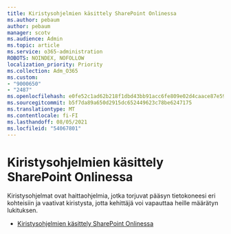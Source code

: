 ```yaml
---
title: Kiristysohjelmien käsittely SharePoint Onlinessa
ms.author: pebaum
author: pebaum
manager: scotv
ms.audience: Admin
ms.topic: article
ms.service: o365-administration
ROBOTS: NOINDEX, NOFOLLOW
localization_priority: Priority
ms.collection: Adm_O365
ms.custom:
- "9000650"
- "2487"
ms.openlocfilehash: e0fe52c1ad62b218f1dbd43bb91acc6fe809e02d4caace87e59229b9fc9ec70c
ms.sourcegitcommit: b5f7da89a650d2915dc652449623c78be6247175
ms.translationtype: MT
ms.contentlocale: fi-FI
ms.lasthandoff: 08/05/2021
ms.locfileid: "54067801"
---
```

# <a name="handling-ransomware-in-sharepoint-online"></a>Kiristysohjelmien käsittely SharePoint Onlinessa

Kiristysohjelmat ovat haittaohjelmia, jotka torjuvat pääsyn tietokoneesi eri kohteisiin ja vaativat kiristysta, jotta kehittäjä voi vapauttaa heille määrätyn lukituksen.
- [Kiristysohjelmien käsittely SharePoint Onlinessa](https://docs.microsoft.com/sharepoint/troubleshoot/security/handling-ransomware-in-sharepoint-online)
